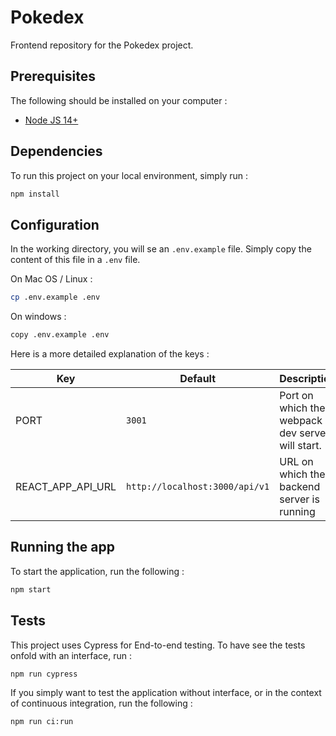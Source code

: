 # Pokedex

Frontend repository for the Pokedex project.

## Prerequisites

The following should be installed on your computer :

-   [Node JS 14+](https://nodejs.org/)

## Dependencies

To run this project on your local environment, simply run :

```bash
npm install
```

## Configuration

In the working directory, you will se an `.env.example` file. Simply copy the content of this file in a `.env` file.

On Mac OS / Linux :
```bash
cp .env.example .env
```
On windows :
```bash
copy .env.example .env
```

Here is a more detailed explanation of the keys :

| Key                        | Default                        | Description                                                                                              |
| -------------------------- | -------------------------------|--------------------------------------------------|
| PORT                       | `3001`                         | Port on which the webpack dev server will start. |
| REACT_APP_API_URL          | `http://localhost:3000/api/v1` | URL on which the backend server is running       |


## Running the app

To start the application, run the following :

```bash
npm start
```

## Tests

This project uses Cypress for End-to-end testing. To have see the tests onfold with an interface, run :

```bash
npm run cypress
```

If you simply want to test the application without interface, or in the context of continuous integration, run the following :
```bash
npm run ci:run
```


